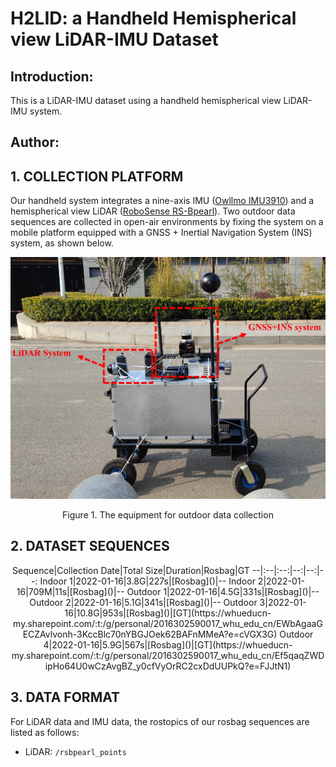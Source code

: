 # H2LID: a Handheld Hemispherical view LiDAR-IMU Dataset

## Introduction:
This is a LiDAR-IMU dataset using a handheld hemispherical view LiDAR-IMU system.

## Author:

## 1. COLLECTION PLATFORM

Our handheld system integrates a nine-axis IMU ([Owllmo IMU3910](http://www.owllmo.com/productinfo/341948.html)) and a hemispherical view LiDAR ([RoboSense RS-Bpearl](https://www.robosense.cn/en/rslidar/RS-Bpearl)). Two outdoor data sequences are collected in open-air environments by fixing the system on a mobile platform equipped with a GNSS + Inertial Navigation System (INS) system, as shown below.

<div align=center>
	<img src="https://github.com/duanxz0127/H2LID/blob/main/mypics/platform.jpg" width="600px">
</div>
<p align=center>Figure 1. The equipment for outdoor data collection</p>


## 2. DATASET SEQUENCES

<div align=center>
Sequence|Collection Date|Total Size|Duration|Rosbag|GT
--|:--|:--:|--:|--:|--:
Indoor 1|2022-01-16|3.8G|227s|[Rosbag]()|--
Indoor 2|2022-01-16|709M|11s|[Rosbag]()|--
Outdoor 1|2022-01-16|4.5G|331s|[Rosbag]()|--
Outdoor 2|2022-01-16|5.1G|341s|[Rosbag]()|--
Outdoor 3|2022-01-16|10.8G|953s|[Rosbag]()|[GT](https://whueducn-my.sharepoint.com/:t:/g/personal/2016302590017_whu_edu_cn/EWbAgaaGECZAvlvonh-3KccBlc70nYBGJOek62BAFnMMeA?e=cVGX3G)
Outdoor 4|2022-01-16|5.9G|567s|[Rosbag]()|[GT](https://whueducn-my.sharepoint.com/:t:/g/personal/2016302590017_whu_edu_cn/Ef5qaqZWDipHo64U0wCzAvgBZ_y0cfVyOrRC2cxDdUUPkQ?e=FJJtN1)
</div>

## 3. DATA FORMAT

For LiDAR data and IMU data, the rostopics of our rosbag sequences are listed as follows:

* LiDAR: `/rsbpearl_points` 
